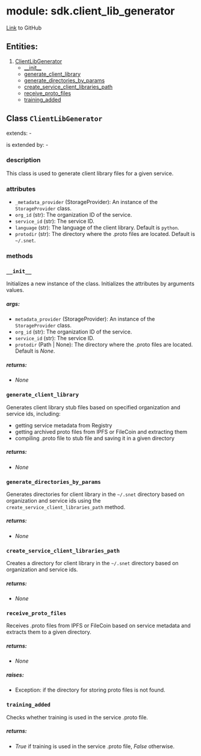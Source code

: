 # module: sdk.client_lib_generator

[Link](https://github.com/singnet/snet-sdk-python/blob/master/snet/sdk/client_lib_generator.py) to GitHub

## Entities:
1. [ClientLibGenerator](#class-clientlibgenerator)
   - [\_\_init\_\_](#init)
   - [generate_client_library](#generate-client-library)
   - [generate_directories_by_params](#generate-directories-by-params)
   - [create_service_client_libraries_path](#create-service-client-libraries-path)
   - [receive_proto_files](#receive-proto-files)
   - [training_added](#training-added)

## Class `ClientLibGenerator`

extends: -

is extended by: -

### description

This class is used to generate client library files for a given service.

### attributes

- `_metadata_provider` (StorageProvider): An instance of the `StorageProvider` class.
- `org_id` (str): The organization ID of the service.
- `service_id` (str): The service ID.
- `language` (str): The language of the client library. Default is `python`.
- `protodir` (str): The directory where the .proto files are located. Default is `~/.snet`.

### methods

### `__init__`

Initializes a new instance of the class. Initializes the attributes by arguments values.

##### args:

- `metadata_provider` (StorageProvider): An instance of the `StorageProvider` class.
- `org_id` (str): The organization ID of the service.
- `service_id` (str): The service ID.
- `protodir` (Path | None): The directory where the .proto files are located. Default is _None_.

##### returns:

- _None_

### `generate_client_library`

Generates client library stub files based on specified organization and service ids, including:
- getting service metadata from Registry
- getting archived proto files from IPFS or FileCoin and extracting them
- compiling .proto file to stub file and saving it in a given directory

##### returns:

- _None_

### `generate_directories_by_params`

Generates directories for client library in the `~/.snet` directory based on organization and 
service ids using the `create_service_client_libraries_path` method.

##### returns:

- _None_

### `create_service_client_libraries_path`

Creates a directory for client library in the `~/.snet` directory based on organization and 
service ids.

##### returns:

- _None_

### `receive_proto_files`

Receives .proto files from IPFS or FileCoin based on service metadata and extracts them to a 
given directory.

##### returns:

- _None_

##### raises:

- Exception: if the directory for storing proto files is not found.

### `training_added`

Checks whether training is used in the service .proto file.

##### returns:

- _True_ if training is used in the service .proto file, _False_ otherwise.